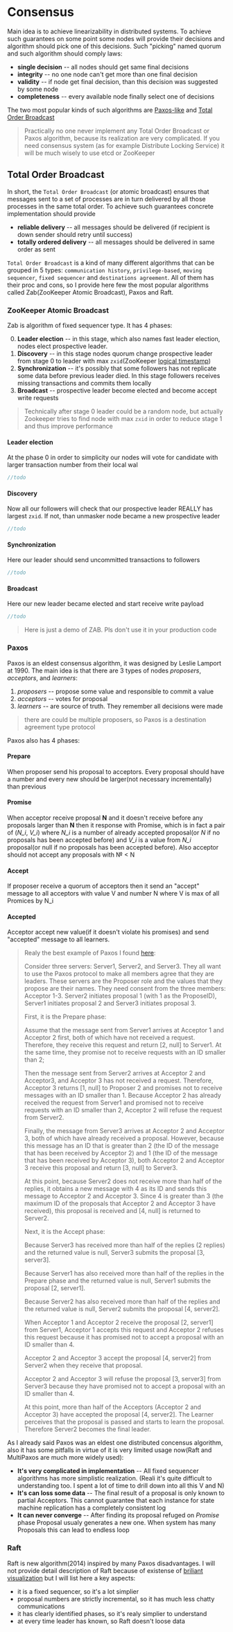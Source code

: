 # Consensus

Main idea is to achieve linearizability in distributed systems. To achieve such guarantees on some point some nodes will provide their decisions and algorithm should pick one of this decisions. Such "picking" named quorum and such algorithm should comply laws:
+ **single decision** -- all nodes should get same final decisions
+ **integrity** -- no one node can't get more than one final decision
+ **validity** -- if node get final decision, than this decision was suggested by some node
+ **completeness** -- every available node finally select one of decisions

The two most popular kinds of such algorithms are [Paxos-like](#paxos) and [Total Order Broadcast](#total-order-broadcast)

> Practically no one never implement any Total Order Broadcast or Paxos algorithm, because its realization are very complicated. If you need consensus system (as for example Distribute Locking Service) it will be much wisely to use etcd or ZooKeeper

## Total Order Broadcast

In short, the `Total Order Broadcast` (or atomic broadcast)
ensures that messages sent to a set of processes are in turn delivered by all those processes in the
same total order. To achieve such guarantees concrete implementation should provide
+ **reliable delivery** -- all messages should be delivered (if recipient is down sender should retry until success)
+ **totally ordered delivery** -- all messages should be delivered in same order as sent

`Total Order Broadcast` is a kind of many different algorithms that can be grouped in 5 types: `communication history`, `privilege-based`, `moving sequencer`, `fixed sequencer` and `destinations agreement`. All of them has their proc and cons, so I provide here few the most popular algorithms called Zab(ZooKeeper Atomic Broadcast), Paxos and Raft.

### ZooKeeper Atomic Broadcast

Zab is algorithm of fixed sequencer type. It has 4 phases:

0. **Leader election** -- in this stage, which also names fast leader election, nodes elect prospective leader.
1. **Discovery** -- in this stage nodes quorum change prospective leader from stage 0 to leader with max `zxid`(ZooKeeper [logical timestamp](lamport-clock.md))
2. **Synchronization** -- it's possibly that some followers has not replicate some data before previous leader died. In this stage followers receives missing transactions and commits them locally
3. **Broadcast** -- prospective leader become elected and become accept write requests 
>Technically after stage 0 leader could be a random node, but actually Zookeeper tries to find node with max `zxid` in order to reduce stage 1 and thus improve performance

#### Leader election
At the phase 0 in order to simplicity our nodes will vote for candidate with larger transaction number from their local wal

```scala
//todo
```

#### Discovery
Now all our followers will check that our prospective leader REALLY has largest `zxid`. If not, than unmasker node became a new prospective leader

```scala
//todo
```

#### Synchronization
Here our leader should send uncommitted transactions to followers

```scala
//todo
```


#### Broadcast

Here our new leader became elected and start receive write payload

```scala
//todo
```

> Here is just a demo of ZAB. Pls don't use it in your production code

### Paxos

Paxos is an eldest consensus algorithm, it was designed by Leslie Lamport at 1990. The main idea is that there are 3 types of nodes *proposers*, *acceptors*, and *learners*:
1. *proposers* -- propose some value and responsible to commit a value
2. *acceptors* -- votes for proposal
3. *learners* -- are source of truth. They remember all decisions were made

> there are could be multiple proposers, so Paxos is a destination agreement type protocol

Paxos also has 4 phases:
#### Prepare
When proposer send his proposal to acceptors. Every proposal should have a number and every new should be larger(not necessary incrementally) than previous

#### Promise 
When acceptor receive proposal **N** and it doesn't receive before any proposals larger than **N** then it response with Promise, which is in fact a pair of (*N_i*, *V_i*) where *N_i* is a number of already accepted proposal(or *N* if no proposals has been accepted before) and *V_i* is a value from *N_i* proposal(or null if no proposals has been accepted before). Also acceptor should not accept any proposals with № < N

#### Accept
If proposer receive a quorum of acceptors then it send an "accept" message to all acceptors with value V and number N where V is max of all Promices by N_i

#### Accepted 
Acceptor accept new value(if it doesn't violate his promises) and send "accepted" message to all learners.

> Realy the best example of Paxos I found [here]():
> 
> Consider three servers: Server1, Server2, and Server3. They all want to use the Paxos protocol to make all members agree that they are leaders. These servers are the Proposer role and the values that they propose are their names. They need consent from the three members: Acceptor 1-3. Server2 initiates proposal 1 (with 1 as the ProposeID), Server1 initiates proposal 2 and Server3 initiates proposal 3.
>
>First, it is the Prepare phase:
>
>Assume that the message sent from Server1 arrives at Acceptor 1 and Acceptor 2 first, both of which have not received a request. Therefore, they receive this request and return [2, null] to Server1. At the same time, they promise not to receive requests with an ID smaller than 2;
>
>Then the message sent from Server2 arrives at Acceptor 2 and Acceptor3, and Acceptor 3 has not received a request. Therefore, Acceptor 3 returns [1, null] to Proposer 2 and promises not to receive messages with an ID smaller than 1. Because Acceptor 2 has already received the request from Server1 and promised not to receive requests with an ID smaller than 2, Acceptor 2 will refuse the request from Server2.
>
>Finally, the message from Server3 arrives at Acceptor 2 and Acceptor 3, both of which have already received a proposal. However, because this message has an ID that is greater than 2 (the ID of the message that has been received by Acceptor 2) and 1 (the ID of the message that has been received by Acceptor 3), both Acceptor 2 and Acceptor 3 receive this proposal and return [3, null] to Server3.
>
>At this point, because Server2 does not receive more than half of the replies, it obtains a new message with 4 as its ID and sends this message to Acceptor 2 and Acceptor 3. Since 4 is greater than 3 (the maximum ID of the proposals that Acceptor 2 and Acceptor 3 have received), this proposal is received and [4, null] is returned to Server2.
>
>Next, it is the Accept phase:
>
>Because Server3 has received more than half of the replies (2 replies) and the returned value is null, Server3 submits the proposal [3, server3].
>
>Because Server1 has also received more than half of the replies in the Prepare phase and the returned value is null, Server1 submits the proposal [2, server1].
>
>Because Server2 has also received more than half of the replies and the returned value is null, Server2 submits the proposal [4, server2].
>
>When Acceptor 1 and Acceptor 2 receive the proposal [2, server1] from Server1, Acceptor 1 accepts this request and Acceptor 2 refuses this request because it has promised not to accept a proposal with an ID smaller than 4.
>
>Acceptor 2 and Acceptor 3 accept the proposal [4, server2] from Server2 when they receive that proposal.
>
>Acceptor 2 and Acceptor 3 will refuse the proposal [3, server3] from Server3 because they have promised not to accept a proposal with an ID smaller than 4.
>
>At this point, more than half of the Acceptors (Acceptor 2 and Acceptor 3) have accepted the proposal [4, server2]. The Learner perceives that the proposal is passed and starts to learn the proposal. Therefore Server2 becomes the final leader.

As I already said Paxos was an eldest one distributed concensus algorithm, also it has some pitfalls in virtue of it is very limited usage now(Raft and MultiPaxos are much more widely used):
+ **It's very complicated in implementation** -- All fixed sequencer algorithms has more simplistic realization. (Reali it's quite difficult to understanding too. I spent a lot of time to drill down into all this V and N)
+ **It's can loss some data** -- The final result of a proposal is only known to partial Acceptors. This cannot guarantee that each instance for state machine replication has a completely consistent log
+ **It can never converge** -- After finding its proposal refuged on *Promise* phase Proposal usualy generates a new one. When system has many Proposals this can lead to endless loop

### Raft
Raft is new algorithm(2014) inspired by many Paxos disadvantages. I will not provide detail description of Raft because of existense of [briliant visualization](http://thesecretlivesofdata.com/raft/) but I will list here a key aspects:
+ it is a fixed sequencer, so it's a lot simplier
+ proposal numbers are strictly incremental, so it has much less chatty communications
+ it has clearly identified phases, so it's realy simplier to understand
+ at every time leader has known, so Raft doesn't loose data